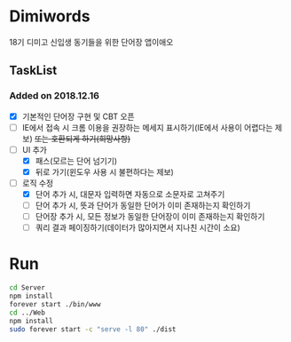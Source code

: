 # Dimiwords
18기 디미고 신입생 동기들을 위한 단어장 앱이애오

## TaskList

### Added on 2018.12.16

- [x] 기본적인 단어장 구현 및 CBT 오픈
- [ ] IE에서 접속 시 크롬 이용을 권장하는 메세지 표시하기(IE에서 사용이 어렵다는 제보) ~~또는 호환되게 하기(희망사항)~~
- [ ] UI 추가
    - [x] 패스(모르는 단어 넘기기)
    - [x] 뒤로 가기(윈도우 사용 시 불편하다는 제보)
- [ ] 로직 수정
    - [x] 단어 추가 시, 대문자 입력하면 자동으로 소문자로 고쳐주기
    - [ ] 단어 추가 시, 뜻과 단어가 동일한 단어가 이미 존재하는지 확인하기
    - [ ] 단어장 추가 시, 모든 정보가 동일한 단어장이 이미 존재하는지 확인하기
    - [ ] 쿼리 결과 페이징하기(데이터가 많아지면서 지나친 시간이 소요)

# Run

```bash
cd Server
npm install
forever start ./bin/www
cd ../Web
npm install
sudo forever start -c "serve -l 80" ./dist
```
